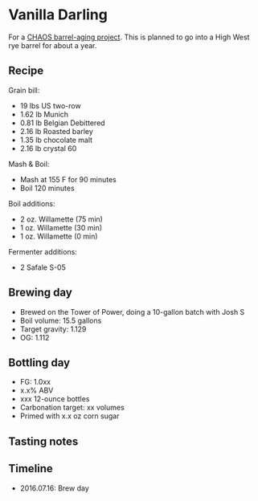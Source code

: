 # Vanilla Darling
For a [CHAOS barrel-aging project](https://www.chaosbrewclub.net/forum/barrel-aging/vanilla-darling-high-west-barrel-2016). This is planned to go into a High West rye barrel for about a year.

## Recipe
Grain bill:
* 19 lbs US two-row
* 1.62 lb Munich
* 0.81 lb Belgian Debittered
* 2.16 lb Roasted barley
* 1.35 lb chocolate malt
* 2.16 lb crystal 60

Mash & Boil:
* Mash at 155 F for 90 minutes
* Boil 120 minutes

Boil additions:
* 2 oz. Willamette (75 min)
* 1 oz. Willamette (30 min)
* 1 oz. Willamette (0 min)

Fermenter additions:
* 2 Safale S-05

## Brewing day
* Brewed on the Tower of Power, doing a 10-gallon batch with Josh S
* Boil volume: 15.5 gallons
* Target gravity: 1.129
* OG: 1.112

## Bottling day
* FG: 1.0xx
* x.x% ABV
* xxx 12-ounce bottles
* Carbonation target: xx volumes
* Primed with x.x oz corn sugar

## Tasting notes

## Timeline
* 2016.07.16: Brew day
